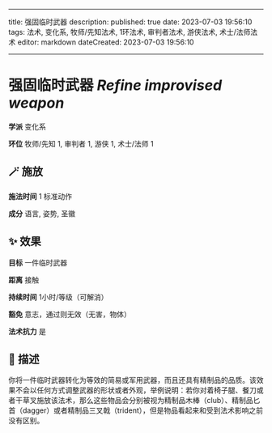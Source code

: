 
---
title: 强固临时武器
description: 
published: true
date: 2023-07-03 19:56:10
tags: 法术, 变化系, 牧师/先知法术, 1环法术, 审判者法术, 游侠法术, 术士/法师法术
editor: markdown
dateCreated: 2023-07-03 19:56:10

---

# **强固临时武器** *Refine improvised weapon*

**学派** 变化系 

**环位** 牧师/先知 1, 审判者 1, 游侠 1, 术士/法师 1

## 🪄 施放

**施法时间** 1 标准动作

**成分** 语言, 姿势, 圣徽

## ✨ 效果 

**目标** 一件临时武器 

**距离** 接触  

**持续时间** 1小时/等级（可解消） 

**豁免** 意志，通过则无效（无害，物体）

**法术抗力** 是

## 📖 描述

你将一件临时武器转化为等效的简易或军用武器，而且还具有精制品的品质。该效果不会以任何方式调整武器的形状或者外观，举例说明：若你对着椅子腿、餐刀或者干草叉施放该法术，那么这些物品会分别被视为精制品木棒（club）、精制品匕首（dagger）或者精制品三叉戟（trident），但是物品看起来和受到法术影响之前没有区别。
    